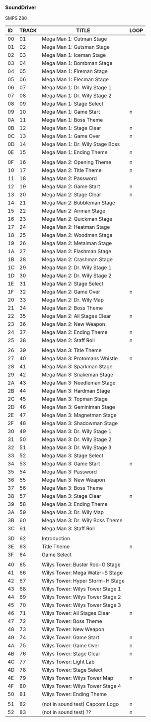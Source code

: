 ### SoundDriver
SMPS Z80

| ID  | TRACK | TITLE                            | LOOP |
| :-- | ----- | -------------------------------- | ---- |
| 00  | 01    | Mega Man 1: Cutman Stage         |      |
| 01  | 02    | Mega Man 1: Gutsman Stage        |      |
| 02  | 03    | Mega Man 1: Iceman Stage         |      |
| 03  | 04    | Mega Man 1: Bombman Stage        |      |
| 04  | 05    | Mega Man 1: Fireman Stage        |      |
| 05  | 06    | Mega Man 1: Elecman Stage        |      |
| 06  | 07    | Mega Man 1: Dr. Wily Stage 1     |      |
| 07  | 08    | Mega Man 1: Dr. Wily Stage 2     |      |
| 08  | 09    | Mega Man 1: Stage Select         |      |
| 09  | 10    | Mega Man 1: Game Start           | n    |
| 0A  | 11    | Mega Man 1: Boss Theme           |      |
| 0B  | 12    | Mega Man 1: Stage Clear          | n    |
| 0C  | 13    | Mega Man 1: Game Over            | n    |
| 0D  | 14    | Mega Man 1: Dr. Wily Stage Boss  |      |
| 0E  | 15    | Mega Man 1: Ending Theme         | n    |
|     |       |                                  |      |
| 0F  | 16    | Mega Man 2: Opening Theme        | n    |
| 10  | 17    | Mega Man 2: Title Theme          | n    |
| 11  | 18    | Mega Man 2: Password             |      |
| 12  | 19    | Mega Man 2: Game Start           | n    |
| 13  | 20    | Mega Man 2: Stage Clear          | n    |
| 14  | 21    | Mega Man 2: Bubbleman Stage      |      |
| 15  | 22    | Mega Man 2: Airman Stage         |      |
| 16  | 23    | Mega Man 2: Quickman Stage       |      |
| 17  | 24    | Mega Man 2: Heatman Stage        |      |
| 18  | 25    | Mega Man 2: Woodman Stage        |      |
| 19  | 26    | Mega Man 2: Metalman Stage       |      |
| 1A  | 27    | Mega Man 2: Flashman Stage       |      |
| 1B  | 28    | Mega Man 2: Crashman Stage       |      |
| 1C  | 29    | Mega Man 2: Dr. Wily Stage 1     |      |
| 1D  | 30    | Mega Man 2: Dr. Wily Stage 2     |      |
| 1E  | 31    | Mega Man 2: Stage Select         |      |
| 1F  | 32    | Mega Man 2: Game Over            | n    |
| 20  | 33    | Mega Man 2: Dr. Wily Map         |      |
| 21  | 34    | Mega Man 2: Boss Theme           |      |
| 22  | 35    | Mega Man 2: All Stages Clear     | n    |
| 23  | 36    | Mega Man 2: New Weapon           |      |
| 24  | 37    | Mega Man 2: Ending Theme         | n    |
| 25  | 38    | Mega Man 2: Staff Roll           | n    |
|     |       |                                  |      |
| 26  | 39    | Mega Man 3: Title Theme          |      |
| 27  | 40    | Mega Man 3: Protomans Whistle    | n    |
| 28  | 41    | Mega Man 3: Sparkman Stage       |      |
| 29  | 42    | Mega Man 3: Snakeman Stage       |      |
| 2A  | 43    | Mega Man 3: Needleman Stage      |      |
| 2B  | 44    | Mega Man 3: Hardman Stage        |      |
| 2C  | 45    | Mega Man 3: Topman Stage         |      |
| 2D  | 46    | Mega Man 3: Geminiman Stage      |      |
| 2E  | 47    | Mega Man 3: Magnetman Stage      |      |
| 2F  | 48    | Mega Man 3: Shadowman Stage      |      |
| 30  | 49    | Mega Man 3: Dr. Wily Stage 1     |      |
| 31  | 50    | Mega Man 3: Dr. Wily Stage 2     |      |
| 32  | 51    | Mega Man 3: Dr. Wily Stage 3     |      |
| 33  | 52    | Mega Man 3: Stage Select         |      |
| 34  | 53    | Mega Man 3: Game Start           | n    |
| 35  | 54    | Mega Man 3: Password             |      |
| 36  | 55    | Mega Man 3: New Weapon           |      |
| 37  | 56    | Mega Man 3: Boss Theme           |      |
| 38  | 57    | Mega Man 3: Stage Clear          | n    |
| 39  | 58    | Mega Man 3: Ending Theme         |      |
| 3A  | 59    | Mega Man 3: Dr. Wily Map         |      |
| 3B  | 60    | Mega Man 3: Dr. Wily Boss Theme  |      |
| 3C  | 61    | Mega Man 3: Staff Roll           |      |
|     |       |                                  |      |
| 3D  | 62    | Introduction                     |      |
| 3E  | 63    | Title Theme                      | n    |
| 3F  | 64    | Game Select                      |      |
|     |       |                                  |      |
| 40  | 65    | Wilys Tower: Buster Rod-G Stage  |      |
| 41  | 66    | Wilys Tower: Mega Water-S Stage  |      |
| 42  | 67    | Wilys Tower: Hyper Storm-H Stage |      |
| 43  | 68    | Wilys Tower: Wilys Tower Stage 1 |      |
| 44  | 69    | Wilys Tower: Wilys Tower Stage 2 |      |
| 45  | 70    | Wilys Tower: Wilys Tower Stage 3 |      |
| 46  | 71    | Wilys Tower: All Stages Clear    | n    |
| 47  | 72    | Wilys Tower: Boss Theme          |      |
| 48  | 73    | Wilys Tower: New Weapon          |      |
| 49  | 74    | Wilys Tower: Game Start          | n    |
| 4A  | 75    | Wilys Tower: Game Over           | n    |
| 4B  | 76    | Wilys Tower: Stage Clear         | n    |
| 4C  | 77    | Wilys Tower: Light Lab           |      |
| 4D  | 78    | Wilys Tower: Stage Select        |      |
| 4E  | 79    | Wilys Tower: Wilys Tower Map     | n    |
| 4F  | 80    | Wilys Tower: Wilys Tower Stage 4 |      |
| 50  | 81    | Wilys Tower: Ending Theme        |      |
|     |       |                                  |      |
| 51  | 82    | (not in sound test) Capcom Logo  | n    |
| 52  | 83    | (not in sound test) ??           | n    |

